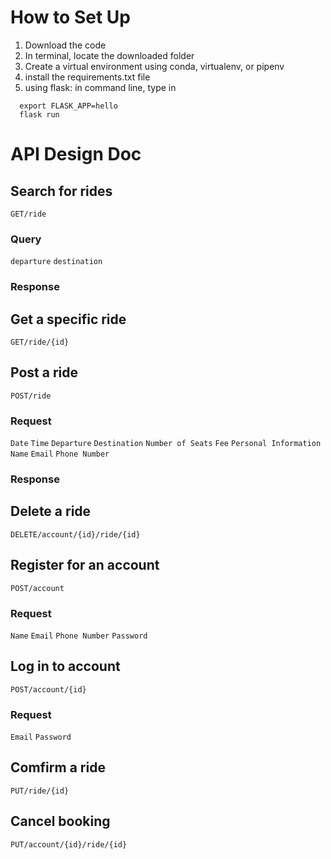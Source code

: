 # How to Set Up
1. Download the code 
2. In terminal, locate the downloaded folder 
3. Create a virtual environment using conda, virtualenv, or pipenv
4. install the requirements.txt file
5. using flask: in command line, type in 
 ``` 
   export FLASK_APP=hello
   flask run
```

# API Design Doc

## Search for rides
`GET/ride`
### Query 
`departure`
`destination`
### Response


## Get a specific ride
`GET/ride/{id}`


## Post a ride
`POST/ride`
### Request
`Date`
`Time`
`Departure`
`Destination`
`Number of Seats`
`Fee`
`Personal Information`
  `Name`
  `Email`
  `Phone Number`
  
### Response


## Delete a ride
`DELETE/account/{id}/ride/{id}`


## Register for an account
`POST/account`
### Request
  `Name`
  `Email`
  `Phone Number`
  `Password`


## Log in to account
`POST/account/{id}`
### Request 
  `Email`
  `Password`


## Comfirm a ride
`PUT/ride/{id}`


## Cancel booking
`PUT/account/{id}/ride/{id}`














